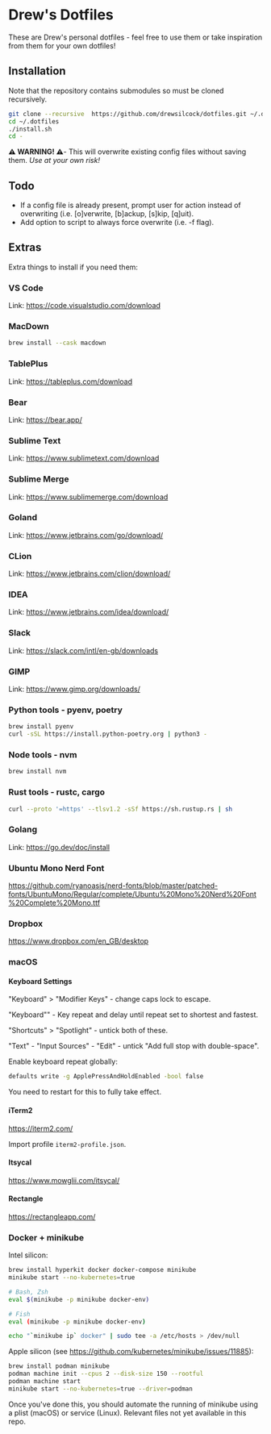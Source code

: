 # Drew's Dotfiles

These are Drew's personal dotfiles - feel free to use them or take inspiration from them for your own dotfiles!

## Installation

Note that the repository contains submodules so must be cloned recursively.

```sh
git clone --recursive  https://github.com/drewsilcock/dotfiles.git ~/.dotfiles
cd ~/.dotfiles
./install.sh
cd -
```

**⚠️  WARNING! ⚠️**- This will overwrite existing config files without saving them. *Use at your own risk!*

## Todo

- If a config file is already present, prompt user for action instead of overwriting (i.e. [o]verwrite, [b]ackup, [s]kip, [q]uit).
- Add option to script to always force overwrite (i.e. -f flag).

## Extras

Extra things to install if you need them:

### VS Code

Link: https://code.visualstudio.com/download

### MacDown

```bash
brew install --cask macdown
```

### TablePlus

Link: https://tableplus.com/download

### Bear

Link: https://bear.app/

### Sublime Text

Link: https://www.sublimetext.com/download

### Sublime Merge

Link: https://www.sublimemerge.com/download

### Goland

Link: https://www.jetbrains.com/go/download/

### CLion

Link: https://www.jetbrains.com/clion/download/

### IDEA

Link: https://www.jetbrains.com/idea/download/

### Slack

Link: https://slack.com/intl/en-gb/downloads

### GIMP

Link: https://www.gimp.org/downloads/

### Python tools - pyenv, poetry

```bash
brew install pyenv
curl -sSL https://install.python-poetry.org | python3 -
```

### Node tools - nvm

```bash
brew install nvm
```

### Rust tools - rustc, cargo

```bash
curl --proto '=https' --tlsv1.2 -sSf https://sh.rustup.rs | sh
```

### Golang

Link: https://go.dev/doc/install

### Ubuntu Mono Nerd Font

https://github.com/ryanoasis/nerd-fonts/blob/master/patched-fonts/UbuntuMono/Regular/complete/Ubuntu%20Mono%20Nerd%20Font%20Complete%20Mono.ttf

### Dropbox

https://www.dropbox.com/en_GB/desktop

### macOS

#### Keyboard Settings

"Keyboard" > "Modifier Keys" - change caps lock to escape.

"Keyboard"" - Key repeat and delay until repeat set to shortest and fastest.

"Shortcuts" > "Spotlight" - untick both of these.

"Text" - "Input Sources" - "Edit" - untick "Add full stop with double-space".

Enable keyboard repeat globally:

```bash
defaults write -g ApplePressAndHoldEnabled -bool false
```

You need to restart for this to fully take effect.

#### iTerm2

https://iterm2.com/

Import profile `iterm2-profile.json`.

#### Itsycal

https://www.mowglii.com/itsycal/

#### Rectangle

https://rectangleapp.com/

### Docker + minikube

Intel silicon:

```bash
brew install hyperkit docker docker-compose minikube
minikube start --no-kubernetes=true

# Bash, Zsh
eval $(minikube -p minikube docker-env)

# Fish
eval (minikube -p minikube docker-env)

echo "`minikube ip` docker" | sudo tee -a /etc/hosts > /dev/null
```

Apple silicon (see https://github.com/kubernetes/minikube/issues/11885):

```bash
brew install podman minikube
podman machine init --cpus 2 --disk-size 150 --rootful
podman machine start
minikube start --no-kubernetes=true --driver=podman
```

Once you've done this, you should automate the running of minikube using a plist (macOS) or service (Linux). Relevant files not yet available in this repo.
